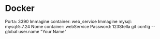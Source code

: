 # Docker

Porta: 3390
Immagine container: web_service
Immagine mysql: mysql:5.7.24
Nome container: webService
Password: 123Stella
git config --global user.name "Your Name"
